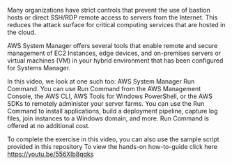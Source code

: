 Many organizations have strict controls that prevent the use of bastion hosts or direct SSH/RDP remote access to servers from the Internet. This reduces the attack surface for critical computing services that are hosted in the cloud.

AWS System Manager offers several tools that enable remote and secure management of EC2 Instances, edge devices, and on-premises servers or virtual machines (VM) in your hybrid environment that has been configured for Systems Manager. 

In this video, we look at one such too: AWS System Manager Run Command. You can use Run Command from the AWS Management Console, the AWS CLI, AWS Tools for Windows PowerShell, or the AWS SDKs to remotely administer your server farms. You can use the Run Command to install applications, build a deployment pipeline, capture log files, join instances to a Windows domain, and more. Run Command is offered at no additional cost. 

To complete the exercise in this video, you can also use the sample script provided in this repository
To view the hands-on how-to-guide click here https://youtu.be/556Xlb8qqks
